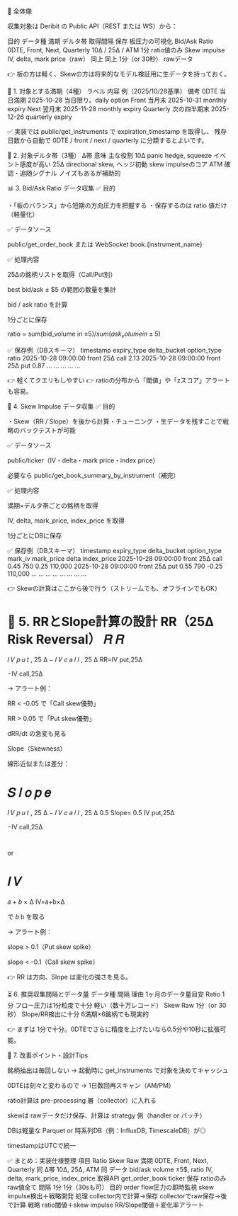 🧭 全体像

収集対象は Deribit の Public API（REST または WS）から：

目的	データ種	満期	デルタ帯	取得間隔	保存
板圧力の可視化	Bid/Ask Ratio	0DTE, Front, Next, Quarterly	10Δ / 25Δ / ATM	1分	ratio値のみ
Skew impulse	IV, delta, mark price（raw）	同上	同上	1分（or 30秒）	rawデータ

👉 板の方は軽く、Skewの方は将来的なモデル検証用に生データを持っておく。

🧱 1. 対象とする満期（4種）
ラベル	内容	例（2025/10/28基準）	備考
0DTE	当日満期	2025-10-28	当日限り。daily option
Front	当月末	2025-10-31	monthly expiry
Next	翌月末	2025-11-28	monthly expiry
Quarterly	次の四半期末	2025-12-26	quarterly expiry

✅ 実装では public/get_instruments で expiration_timestamp を取得し、
残存日数から自動で 0DTE / front / next / quarterly に分類するとよいです。

🧭 2. 対象デルタ帯（3種）
Δ帯	意味	主な役割
10Δ	panic hedge, squeeze	イベント感度が高い
25Δ	directional skew, ヘッジ初動	skew impulseのコア
ATM	確認・追随シグナル	ノイズもあるが補助的

📊 3. Bid/Ask Ratio データ収集
✅ 目的

・「板のバランス」から短期の方向圧力を把握する
・保存するのは ratio 値だけ（軽量化）

✅ データソース

public/get_order_book または WebSocket book.{instrument_name}

✅ 処理内容

25Δの銘柄リストを取得（Call/Put別）

best bid/ask ± $5 の範囲の数量を集計

bid / ask ratio を計算

1分ごとに保存

ratio = sum(bid_volume in ±5$) / sum(ask_volume in ±5$)

✅ 保存例（DBスキーマ）
timestamp	expiry_type	delta_bucket	option_type	ratio
2025-10-28 09:00:00	front	25Δ	call	2.13
2025-10-28 09:00:00	front	25Δ	put	0.87
...	...	...	...	...

👉 軽くてクエリもしやすい
👉 ratioの分布から「閾値」や「zスコア」アラートも容易。

🧮 4. Skew Impulse データ収集
✅ 目的

・Skew（RR / Slope）を後から計算・チューニング
・生データを残すことで戦略のバックテストが可能

✅ データソース

public/ticker（IV・delta・mark price・index price）

必要なら public/get_book_summary_by_instrument（補完）

✅ 処理内容

満期×デルタ帯ごとの銘柄を取得

IV, delta, mark_price, index_price を取得

1分ごとにDBに保存

✅ 保存例（DBスキーマ）
timestamp	expiry_type	delta_bucket	option_type	mark_iv	mark_price	delta	index_price
2025-10-28 09:00:00	front	25Δ	call	0.45	750	0.25	110,000
2025-10-28 09:00:00	front	25Δ	put	0.55	790	-0.25	110,000
...	...	...	...	...	...	...	...

👉 Skewの計算はここから後で行う（ストリームでも、オフラインでもOK）

🧮 5. RRとSlope計算の設計
RR（25Δ Risk Reversal）
𝑅
𝑅
=
𝐼
𝑉
𝑝
𝑢
𝑡
,
25
Δ
−
𝐼
𝑉
𝑐
𝑎
𝑙
𝑙
,
25
Δ
RR=IV
put,25Δ
	​

−IV
call,25Δ
	​


→ アラート例：

RR < -0.05 で「Call skew優勢」

RR > 0.05 で「Put skew優勢」

dRR/dt の急変も見る

Slope（Skewness）

線形近似または差分：

𝑆
𝑙
𝑜
𝑝
𝑒
=
𝐼
𝑉
𝑝
𝑢
𝑡
,
25
Δ
−
𝐼
𝑉
𝑐
𝑎
𝑙
𝑙
,
25
Δ
0.5
Slope=
0.5
IV
put,25Δ
	​

−IV
call,25Δ
	​

	​


or

𝐼
𝑉
=
𝑎
+
𝑏
×
Δ
IV=a+b×Δ

で 
𝑏
b を取る

→ アラート例：

slope > 0.1（Put skew spike）

slope < -0.1（Call skew spike）

👉 RR は方向、Slope は変化の強さを見る。

⏳ 6. 推奨収集間隔とデータ量
データ種	間隔	理由	1ヶ月のデータ量目安
Ratio	1分	フロー圧力は1分粒度で十分	軽い（数十万レコード）
Skew Raw	1分（or 30秒）	Slope/RR検出に十分	6満期×6銘柄でも現実的

👉 まずは 1分で十分。0DTEでさらに精度を上げたいなら0.5分や10秒に拡張可能。

🧠 7. 改善ポイント・設計Tips

銘柄抽出は毎回しない → 起動時に get_instruments で対象を決めてキャッシュ

0DTEは刻々と変わるので → 1日数回再スキャン（AM/PM）

ratio計算は pre-processing 層（collector）に入れる

skewは rawデータだけ保存、計算は strategy 側（handler or バッチ）

DBは軽量な Parquet or 時系列DB（例：InfluxDB, TimescaleDB）が◎

timestampはUTCで統一

✅ まとめ：実装仕様整理
項目	Ratio	Skew Raw
満期	0DTE, Front, Next, Quarterly	同
Δ帯	10Δ, 25Δ, ATM	同
データ	bid/ask volume ±5$, ratio	IV, delta, mark_price, index_price
取得API	get_order_book	ticker
保存	ratioのみ	raw値全て
間隔	1分	1分（30sも可）
目的	order flow圧力の即時監視	skew impulse検出＋戦略開発
処理	collector内で計算→保存	collectorでraw保存→後で計算
戦略	ratio閾値＋skew impulse	RR/Slope閾値＋変化率アラート